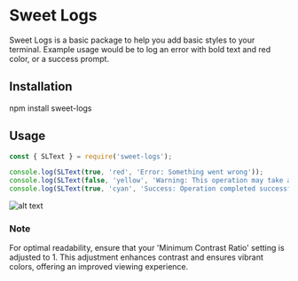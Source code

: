 # Sweet Logs
Sweet Logs is a basic package to help you add basic styles to your terminal. 
Example usage would be to log an error with bold text and red color, or a success prompt. 

## Installation
npm install sweet-logs

## Usage
```javascript
const { SLText } = require('sweet-logs');

console.log(SLText(true, 'red', 'Error: Something went wrong'));
console.log(SLText(false, 'yellow', 'Warning: This operation may take a while', 'black'));
console.log(SLText(true, 'cyan', 'Success: Operation completed successfully', 'white'));
```


![alt text](https://github.com/sindre-gangeskar/sweet-logs/blob/master/Example1.jpg?raw=true)
### Note
For optimal readability, ensure that your 'Minimum Contrast Ratio' setting is adjusted to 1. 
This adjustment enhances contrast and ensures vibrant colors, offering an improved viewing experience.
